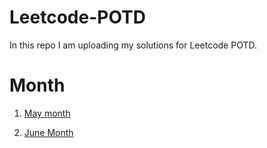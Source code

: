 # Leetcode-POTD
In this repo I am uploading my solutions for Leetcode POTD.

# Month
1. [May month](https://github.com/Amber-Mishra-2003/Leetcode-POTD/tree/main/1.%20May%20month)

2. [June Month](https://github.com/Amber-Mishra-2003/Leetcode-POTD/tree/main/2.%20June%20Month)
